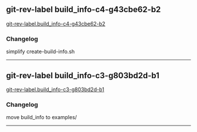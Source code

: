 ## git-rev-label build_info-c4-g43cbe62-b2
[git-rev-label.build_info-c4-g43cbe62-b2](git-rev-label.build_info-c4-g43cbe62-b2)  

### Changelog
simplify create-build-info.sh

---

## git-rev-label build_info-c3-g803bd2d-b1
[git-rev-label.build_info-c3-g803bd2d-b1](git-rev-label.build_info-c3-g803bd2d-b1)  

### Changelog
move build_info to examples/

---

